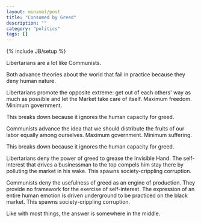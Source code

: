 ```yaml
---
layout: minimal/post
title: "Consumed by Greed"
description: ""
category: "politics"
tags: []
---
```

{% include JB/setup %}

Libertarians are a lot like Communists.

Both advance theories about the world that fail in practice because they deny human nature.

Libertarians promote the opposite extreme: get out of each others' way as much as possible and let the Market take care of itself. Maximum freedom. Minimum government.

This breaks down because it ignores the human capacity for greed.

Communists advance the idea that we should distribute the fruits of our labor equally among ourselves. Maximum government. Minimum suffering.

This breaks down because it ignores the human capacity for greed.

Libertarians deny the power of greed to grease the Invisible Hand. The self-interest that drives a businessman to the top compels him stay there by polluting the market in his wake. This spawns society-crippling corruption.

Communists deny the usefulness of greed as an engine of production. They provide no framework for the exercise of self-interest. The expression of an entire human emotion is driven underground to be practiced on the black market. This spawns society-crippling corruption. 

Like with most things, the answer is somewhere in the middle.
